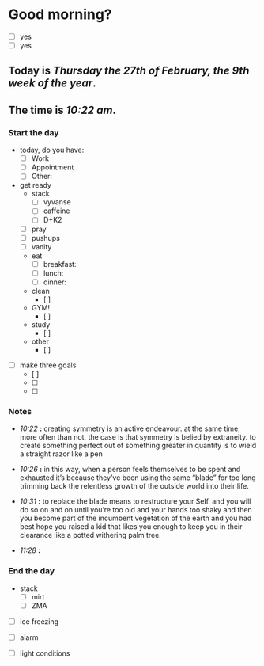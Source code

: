# Good morning? 
* [ ] yes
* [ ] yes

## Today is ***Thursday the 27th of February, the 9th week of the year***.
## The time is ***10:22 am***.
### Start the day
* today, do you have:
	* [ ] Work
	* [ ] Appointment
	* [ ] Other:    

* get ready
	* stack
		* [ ] vyvanse
		* [ ] caffeine
		* [ ] D+K2
	* [ ] pray
	* [ ] pushups
	* [ ] vanity
	* eat
		* [ ] breakfast:
		* [ ] lunch:
		* [ ] dinner:
	* clean
		* [ ] 
	* GYM!
		* [ ] 
	* study
		* [ ] 
	* other
		* [ ] 
* [ ] make three goals
	* [ ]  
	* [ ]  
	* [ ] 

### Notes

* *10:22* **:**   creating symmetry is an active endeavour. at the same time, more often than not, the case is that symmetry is belied by extraneity. to create something perfect out of something greater in quantity is to wield a straight razor like a pen

* *10:26* **:**   in this way, when a person feels themselves to be spent and exhausted it’s because they’ve been using the same “blade” for too long trimming back the relentless growth of the outside world into their life.

* *10:31* **:**   to replace the blade means to restructure your Self. and you will do so on and on until you’re too old and your hands too shaky and then you become part of the incumbent vegetation of the earth and you had best hope you raised a kid that likes you enough to keep you in their clearance like a potted withering palm tree.

* *11:28* **:**   


### End the day
* stack
	* [ ] mirt
	* [ ] ZMA
* [ ] ice freezing
* [ ] alarm
* [ ] light conditions

